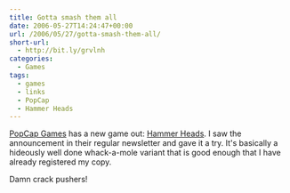```yaml
---
title: Gotta smash them all
date: 2006-05-27T14:24:47+00:00
url: /2006/05/27/gotta-smash-them-all/
short-url:
  - http://bit.ly/grvlnh
categories:
  - Games
tags:
  - games
  - links
  - PopCap
  - Hammer Heads
---
```

[PopCap Games](http://www.popcap.com) has a new game out: [Hammer Heads](http://popcap.com/launchpage.php?theGame=hammerheads&#038;src=featured). I saw the announcement in their regular newsletter and gave it a try. It's basically a hideously well done whack-a-mole variant that is good enough that I have already registered my copy.

Damn crack pushers!
